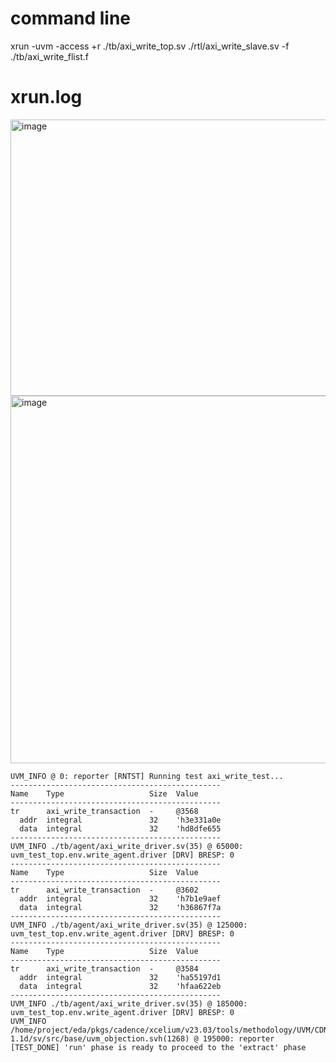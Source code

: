 # command line
xrun -uvm -access +r ./tb/axi_write_top.sv ./rtl/axi_write_slave.sv -f ./tb/axi_write_flist.f
# xrun.log
<img width="1553" height="442" alt="image" src="https://github.com/user-attachments/assets/6994a439-4711-44d6-856b-26e554d0a0c4" />
<img width="1274" height="588" alt="image" src="https://github.com/user-attachments/assets/02055055-712d-4751-b740-b0fab01a42c0" />

```
UVM_INFO @ 0: reporter [RNTST] Running test axi_write_test...
-----------------------------------------------
Name    Type                   Size  Value
-----------------------------------------------
tr      axi_write_transaction  -     @3568
  addr  integral               32    'h3e331a0e
  data  integral               32    'hd8dfe655
-----------------------------------------------
UVM_INFO ./tb/agent/axi_write_driver.sv(35) @ 65000: uvm_test_top.env.write_agent.driver [DRV] BRESP: 0
-----------------------------------------------
Name    Type                   Size  Value
-----------------------------------------------
tr      axi_write_transaction  -     @3602
  addr  integral               32    'h7b1e9aef
  data  integral               32    'h36867f7a
-----------------------------------------------
UVM_INFO ./tb/agent/axi_write_driver.sv(35) @ 125000: uvm_test_top.env.write_agent.driver [DRV] BRESP: 0
-----------------------------------------------
Name    Type                   Size  Value
-----------------------------------------------
tr      axi_write_transaction  -     @3584
  addr  integral               32    'ha55197d1
  data  integral               32    'hfaa622eb
-----------------------------------------------
UVM_INFO ./tb/agent/axi_write_driver.sv(35) @ 185000: uvm_test_top.env.write_agent.driver [DRV] BRESP: 0
UVM_INFO /home/project/eda/pkgs/cadence/xcelium/v23.03/tools/methodology/UVM/CDNS-1.1d/sv/src/base/uvm_objection.svh(1268) @ 195000: reporter [TEST_DONE] 'run' phase is ready to proceed to the 'extract' phase

```
